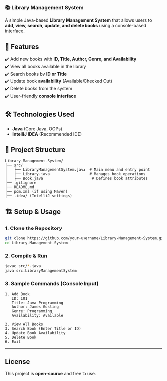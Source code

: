 ### 📚 **Library Management System**  
A simple Java-based **Library Management System** that allows users to **add, view, search, update, and delete books** using a console-based interface.  


## 🚀 **Features**  
✔️ Add new books with **ID, Title, Author, Genre, and Availability**  
✔️ View all books available in the library  
✔️ Search books by **ID or Title**  
✔️ Update book **availability** (Available/Checked Out)  
✔️ Delete books from the system  
✔️ User-friendly **console interface**  


## 🛠 **Technologies Used**  
- **Java** (Core Java, OOPs)  
- **IntelliJ IDEA** (Recommended IDE)  


## 📂 **Project Structure**  
```
Library-Management-System/
│── src/
│   ├── LibraryManagementSystem.java  # Main menu and entry point
│   ├── Library.java                  # Manages book operations
│   ├── Book.java                      # Defines book attributes
│── .gitignore
│── README.md
│── pom.xml (if using Maven)
│── .idea/ (IntelliJ settings)
```


## 🏗 **Setup & Usage**  

### 1. Clone the Repository  
```bash
git clone https://github.com/your-username/Library-Management-System.git
cd Library-Management-System
```

### 2. Compile & Run  
```bash
javac src/*.java  
java src.LibraryManagementSystem
```

### 3. Sample Commands (Console Input)  
```
1. Add Book
   ID: 101
   Title: Java Programming
   Author: James Gosling
   Genre: Programming
   Availability: Available

2. View All Books  
3. Search Book (Enter Title or ID)  
4. Update Book Availability  
5. Delete Book  
6. Exit  
```

---

##  **License**  
This project is **open-source** and free to use.  
